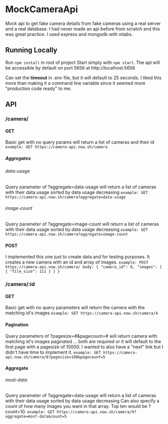 # MockCameraApi
Mock api to get fake camera details from fake cameras using a real server and a real database. I had never made an api before from scratch and this was great practice. I used express and mongodb with mlabs.

## Running Locally
Run `npm install` in root of project
Start simply with `npm start`.
The api will be accessible by default on port 5656 at http://localhost:5656

Can set the **timeout** in .env file, but it will default to 25 seconds.
I liked this more than making it a command line variable since it seemed more "production code ready" to me.

## API
### /camera/
#### GET
Basic get with no query params will return a list of cameras and their id
`example: GET https://camera-api.now.sh/camera`
##### Aggregates
###### data-usage
Query parameter of ?aggregate=data-usage will return a list of cameras with their data usage sorted by data usage decreasing
`example: GET https://camera-api.now.sh/camera?aggregate=data-usage`
###### image-count
Query parameter of ?aggregate=image-count will return a list of cameras with their data usage sorted by data usage decreasing
`example: GET https://camera-api.now.sh/camera?aggregate=image-count`
#### POST
I implemented this one just to create data and for testing purposes.
It creates a new camera with an id and array of images.
`example: POST https://camera-api.now.sh/camera/ body: {
	"camera_id": 8,
	"images": [
        	{
            		"file_size": 111
        	}
	]
}`
### /camera/:id
#### GET
Basic get with no query parameters will return the camera with the matching id's images
`example: GET https://camera-api.now.sh/camera/4`

#### Pagination
Query parameters of ?pagesize=#&pagecount=# will return camera with matching id's images paginated ... both are required or it will default to the first page with a pagesize of 10000. I wanted to also have a "next" link but I didn't have time to implement it.
`example: GET https://camera-api.now.sh/camera/8?pagesize=100&pagecount=5`

#### Aggregate
###### most-data
Query parameter of ?aggregate=data-usage will return a list of cameras with their data usage sorted by data usage decreasing
Can also specify a count of how many images you want in that array. Top ten would be ?count=10. 
`example: GET https://camera-api.now.sh/camera/9?aggregate=most-data&count=5`
